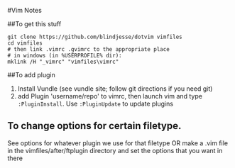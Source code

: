 #Vim Notes

##To get this stuff

    git clone https://github.com/blindjesse/dotvim vimfiles
    cd vimfiles
    # then link .vimrc .gvimrc to the appropriate place 
    # in windows (in %USERPROFILE% dir):
    mklink /H "_vimrc" "vimfiles\vimrc"

##To add plugin
1) Install Vundle (see vundle site; follow git directions if you need git)
2) add 
     Plugin 'username/repo'
   to vimrc, then launch vim and type `:PluginInstall`. Use `:PluginUpdate` to
   update plugins

## To change options for certain filetype.
See options for whatever plugin we use for that filetype OR make a
<filetype>.vim file in the vimfiles/after/ftplugin directory and set the
options that you want in there
